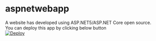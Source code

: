 # aspnetwebapp

A website has developed using ASP.NET5/ASP.NET Core open source.
<br/>
You can deploy this app by clicking below button
<br/>
<a href="https://heroku.com/deploy?template=https://github.com/softtrendsllc/aspnetwebapp">
  <img src="https://github.com/softtrendsllc/aspnetwebapp/aspnet5.png" alt="Deploy">
</a>
